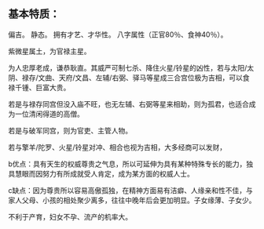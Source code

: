 ## 基本特质：
偏吉。
静态。
拥有才艺、才华性。
八字属性（正官80％、食神40％）。

紫微星属土，为官禄主星。


为人忠厚老成，谦恭耿直。其威严可制七杀、降住火星/铃星的凶性，若与太阳/太阴、禄存/文曲、天府/文昌、左辅/右弼、驿马等星成三合宫位极为吉相，可以食禄千锺、巨富大贵。

若是与禄存同宫但没入庙不旺，也无左辅、右弼等星来相助，则为孤君，也适合成为一位清闲得道的高僧。

若是与破军同宫，则为官吏、主管人物。

若与擎羊/陀罗、火星/铃星对冲、相合也视为吉相，大多经商可以发财，

b优点：具有天生的权威尊贵之气息，所以可延伸为具有某种特殊专长的能力，独具慧眼而因努力有所成就受人肯定，成为某方面的权威人士。

c缺点：因为尊贵所以容易高傲孤独，在精神方面易有洁癖、人缘亲和性不佳，与家人父母、小孩的相处聚少离多，往往中晚年后会更加明显。子女缘薄、子女少。

不利于产育，妇女不孕、流产的机率大。